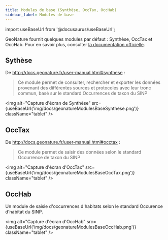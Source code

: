 ```yaml
---
title: Modules de base (Synthèse, OccTax, OccHab)
sidebar_label: Modules de base
---
```

import useBaseUrl from '@docusaurus/useBaseUrl';

GeoNature fournit quelques modules par défaut : Synthèse, OccTax et OccHab. Pour en savoir plus, consulter [la documentation officielle](http://docs.geonature.fr/user-manual.html).

## Sythèse

De <http://docs.geonature.fr/user-manual.html#synthese> :

> Ce module permet de consulter, rechercher et exporter les données provenant des différentes sources et protocoles avec leur tronc commun, basé sur le standard Occurrences de taxon du SINP

<img alt="Capture d'écran de Synthèse" src={useBaseUrl('img/docs/geonatureModulesBaseSynthese.png')} className="tablet" />

## OccTax

De <http://docs.geonature.fr/user-manual.html#occtax> :

> Ce module permet de saisir des données selon le standard Occurrence de taxon du SINP

<img alt="Capture d'écran d'OccTax" src={useBaseUrl('img/docs/geonatureModulesBaseOccTax.png')} className="tablet" />

## OccHab

Un module de saisie d'occurrences d'habitats selon le standard Occurence d'habitat du SINP.

<img alt="Capture d'écran d'OccHab" src={useBaseUrl('img/docs/geonatureModulesBaseOccHab.png')} className="tablet" />
